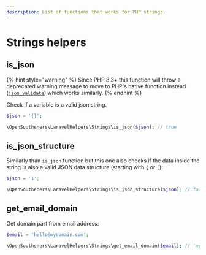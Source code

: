 ```yaml
---
description: List of functions that works for PHP strings.
---
```


# Strings helpers

## is\_json

{% hint style="warning" %}
Since PHP 8.3+ this function will throw a deprecated warning message to move to PHP's native function instead ([`json_validate`](https://wiki.php.net/rfc/json\_validate)) which works similarly.
{% endhint %}

Check if a variable is a valid json string.

```php
$json = '{}';

\OpenSoutheners\LaravelHelpers\Strings\is_json($json); // true
```

## is\_json\_structure

Similarly than `is_json` function but this one also checks if the data inside the string is also a valid JSON data structure (starting with `{` or `[`):

```php
$json = '1';

\OpenSoutheners\LaravelHelpers\Strings\is_json_structure($json); // false
```

## get\_email\_domain

Get domain part from email address:

```php
$email = 'hello@mydomain.com';

\OpenSoutheners\LaravelHelpers\Strings\get_email_domain($email); // 'mydomain.com'
```
